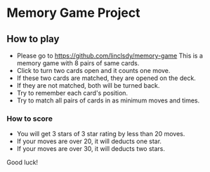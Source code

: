 # Memory Game Project


## How to play

* Please go to https://github.com/linclsdy/memory-game This is a memory game with 8 pairs of same cards.
* Click to turn two cards open and it counts one move. 
* If these two cards are matched, they are opened on the deck.
* If they are not matched, both will be turned back.
* Try to remember each card's position.
* Try to match all pairs of cards in as minimum moves and times.


### How to score

* You will get 3 stars of 3 star rating by less than 20 moves.
* If your moves are over 20, it will deducts one star. 
* If your moves are over 30, it will deducts two stars.


Good luck! 